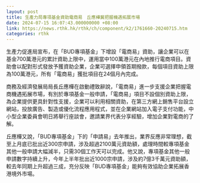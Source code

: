 ```yaml
---
layout: post
title: 生產力局專項基金資助電商易　丘應樺冀把握機遇拓展市場
date: 2024-07-15 16:07:43.000000000 +08:00
link: https://news.rthk.hk/rthk/ch/component/k2/1761660-20240715.htm
categories: rthk
---
```


生產力促進局宣布，在「BUD專項基金」下增設「電商易」資助，讓企業可以在基金700萬港元的累計資助上限中，運用當中100萬港元在內地推行電商項目。資助會以配對形式發放予獲資助企業，企業可選擇申領首期撥款，每個項目資助上限為100萬港元，所有「電商易」獲批項目在24個月內完成。

商務及經濟發展局局長丘應樺在啟動禮致辭說，「電商易」進一步支援企業把握電商機遇拓展市場，有別於專項基金一般申請，「電商易」項目不設個別資助上限，為企業提供更具針對性支援，企業可以利用相關資助，在第三方網上銷售平台設立網站，投放廣告、製造或優化流程應用程式，並在企業網站加入電子支付功能，中小型企業委員會明日將舉行座談會，邀請業界代表分享經驗，增加企業對電商的了解。

丘應樺又說，「BUD專項基金」下的「申請易」去年推出，業界反應非常理想，截至上月底已批出近300宗申請，涉及超過2100萬元資助額，處理時間較專項基金其他一般申請大幅減半，只需30個工作天可以完成。他又說，專項基金其他一般申請數字持續上升，今年上半年批出近1000宗申請，涉及約7億3千萬元資助額，較去年同期上升超過三成，充分反映「BUD專項基金」能夠有效協助企業拓展香港境外市場。
